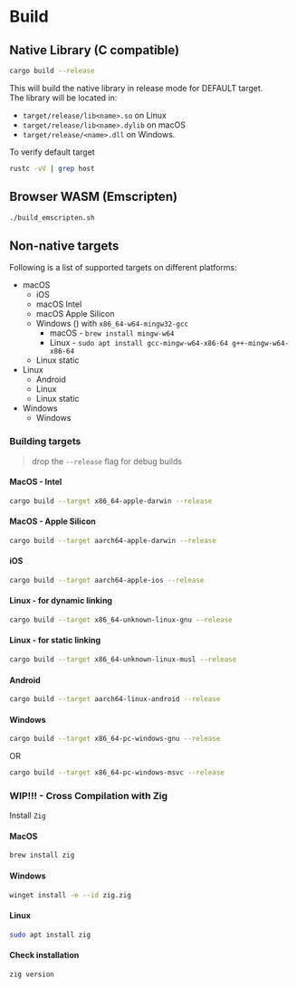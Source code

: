 # Build

## Native Library (C compatible)

```bash
cargo build --release
```

This will build the native library in release mode for DEFAULT target.<br/>
The library will be located in:

* `target/release/lib<name>.so` on Linux
* `target/release/lib<name>.dylib` on macOS
* `target/release/<name>.dll` on Windows.

To verify default target

```bash
rustc -vV | grep host
```

## Browser WASM (Emscripten)

```bash
./build_emscripten.sh
```

## Non-native targets

Following is a list of supported targets on different platforms:

* macOS
  * iOS
  * macOS Intel
  * macOS Apple Silicon
  * Windows () with `x86_64-w64-mingw32-gcc`
    * macOS - `brew install mingw-w64`
    * Linux - `sudo apt install gcc-mingw-w64-x86-64 g++-mingw-w64-x86-64`
  * Linux static
* Linux
  * Android
  * Linux
  * Linux static
* Windows
  * Windows

### Building targets

> drop the `--release` flag for debug builds

#### MacOS - Intel

```bash
cargo build --target x86_64-apple-darwin --release
```

#### MacOS - Apple Silicon

```bash
cargo build --target aarch64-apple-darwin --release
```

#### iOS

```bash
cargo build --target aarch64-apple-ios --release
```

#### Linux - for dynamic linking

```bash
cargo build --target x86_64-unknown-linux-gnu --release
```

#### Linux - for static linking

```bash
cargo build --target x86_64-unknown-linux-musl --release
```

#### Android

```bash
cargo build --target aarch64-linux-android --release
```

#### Windows

```bash
cargo build --target x86_64-pc-windows-gnu --release
```

OR

```bash
cargo build --target x86_64-pc-windows-msvc --release
```

### WIP!!! - Cross Compilation with Zig

Install `Zig`

#### MacOS

```bash
brew install zig
```

#### Windows

```bash
winget install -e --id zig.zig
```

#### Linux

```bash
sudo apt install zig
```

#### Check installation

```bash
zig version
```
